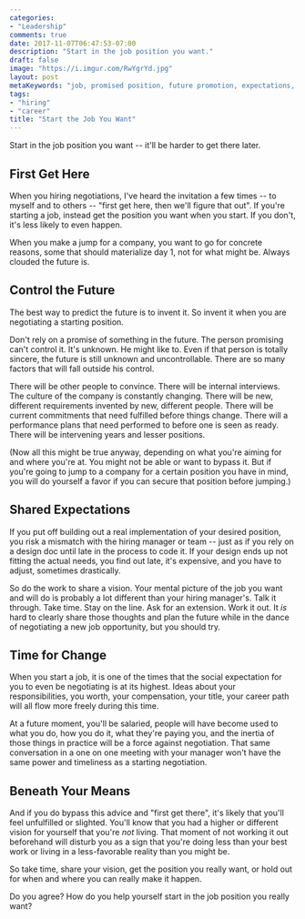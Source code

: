 ```yaml
---
categories:
- "Leadership"
comments: true
date: 2017-11-07T06:47:53-07:00
description: "Start in the job position you want."
draft: false
image: "https://i.imgur.com/RwYgrYd.jpg"
layout: post
metaKeywords: "job, promised position, future promotion, expectations, job position, responsibilities, hiring negotiation"
tags:
- "hiring"
- "career"
title: "Start the Job You Want"
---
```


Start in the job position you want -- it'll be harder to get there later.

<!--more-->

## First Get Here

When you hiring negotiations, I've heard the invitation a few times -- to myself and to others -- "first get here, then we'll figure that out".  If you're starting a job, instead get the position you want when you start.  If you don't, it's less likely to even happen.

When you make a jump for a company, you want to go for concrete reasons, some that should materialize day 1, not for what might be.  Always clouded the future is.

## Control the Future

The best way to predict the future is to invent it.  So invent it when you are negotiating a starting position.  

Don't rely on a promise of something in the future.  The person promising can't control it.  It's unknown.  He might like to.  Even if that person is totally sincere, the future is still unknown and uncontrollable.  There are so many factors that will fall outside his control.

There will be other people to convince.  There will be internal interviews.  The culture of the company is constantly changing.  There will be new, different requirements invented by new, different people.  There will be current commitments that need fulfilled before things change.  There will a performance plans that need performed to before one is seen as ready.  There will be intervening years and lesser positions.

(Now all this might be true anyway, depending on what you're aiming for and where you're at.  You might not be able or want to bypass it.  But if you're going to jump to a company for a certain position you have in mind, you will do yourself a favor if you can secure that position before jumping.)

## Shared Expectations

If you put off building out a real implementation of your desired position, you risk a mismatch with the hiring manager or team -- just as if you rely on a design doc until late in the process to code it.  If your design ends up not fitting the actual needs, you find out late, it's expensive, and you have to adjust, sometimes drastically.

So do the work to share a vision.  Your mental picture of the job you want and will do is probably a lot different than your hiring manager's.  Talk it through.  Take time.  Stay on the line.  Ask for an extension.  Work it out. It _is_ hard to clearly share those thoughts and plan the future while in the dance of negotiating a new job opportunity, but you should try.

## Time for Change

When you start a job, it is one of the times that the social expectation for you to even be negotiating is at its highest.  Ideas about your responsibilities, you worth, your compensation, your title, your career path will all flow more freely during this time.  

At a future moment, you'll be salaried, people will have become used to what you do, how you do it, what they're paying you, and the inertia of those things in practice will be a force against negotiation.  That same conversation in a one on one meeting with your manager won't have the same power and timeliness as a starting negotiation.

## Beneath Your Means

And if you do bypass this advice and "first get there", it's likely that you'll feel unfulfilled or slighted.  You'll know that you had a higher or different vision for yourself that you're _not_ living.  That moment of not working it out beforehand will disturb you as a sign that you're doing less than your best work or living in a less-favorable reality than you might be. 

So take time, share your vision, get the position you really want, or hold out for when and where you can really make it happen.

Do you agree?  How do you help yourself start in the job position you really want?
